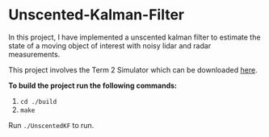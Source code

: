 # Unscented-Kalman-Filter

In this project, I have implemented a unscented kalman filter to estimate the state of a moving object of interest with noisy lidar and radar measurements.

This project involves the Term 2 Simulator which can be downloaded <a href="https://github.com/udacity/self-driving-car-sim/releases">here</a>.

__To build the project run the following commands:__
1. `cd ./build`
2. `make`

Run `./UnscentedKF` to run.
